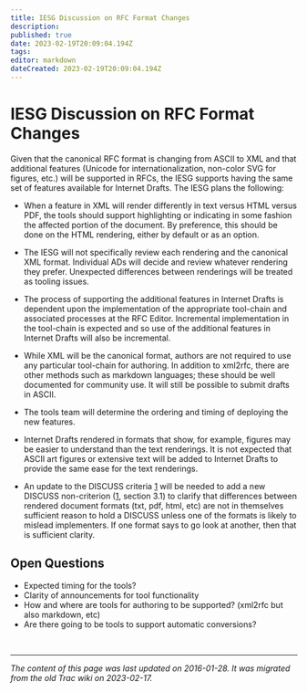 ```yaml
---
title: IESG Discussion on RFC Format Changes
description: 
published: true
date: 2023-02-19T20:09:04.194Z
tags: 
editor: markdown
dateCreated: 2023-02-19T20:09:04.194Z
---
```


# IESG Discussion on RFC Format Changes

Given that the canonical RFC format is changing from ASCII to XML and that additional features (Unicode for internationalization, non-color SVG for figures, etc.) will be supported in RFCs, the IESG supports having the same set of features available for Internet Drafts. The IESG plans the following:

 -   When a feature in XML will render differently in text versus HTML versus PDF, the tools should support highlighting or indicating in some fashion the affected portion of the document. By preference, this should be done on the HTML rendering, either by default or as an option. 

 -   The IESG will not specifically review each rendering and the canonical XML format. Individual ADs will decide and review whatever rendering they prefer. Unexpected differences between renderings will be treated as tooling issues. 

 -   The process of supporting the additional features in Internet Drafts is dependent upon the implementation of the appropriate tool-chain and associated processes at the RFC Editor. Incremental implementation in the tool-chain is expected and so use of the additional features in Internet Drafts will also be incremental. 

 -   While XML will be the canonical format, authors are not required to use any particular tool-chain for authoring. In addition to xml2rfc, there are other methods such as markdown languages; these should be well documented for community use. It will still be possible to submit drafts in ASCII. 

 -   The tools team will determine the ordering and timing of deploying the new features. 

 -   Internet Drafts rendered in formats that show, for example, figures may be easier to understand than the text renderings. It is not expected that ASCII art figures or extensive text will be added to Internet Drafts to provide the same ease for the text renderings. 

 -   An update to the DISCUSS criteria [1](http://www.ietf.org/iesg/statement/discuss-criteria.html) will be needed to add a new DISCUSS non-criterion ([1](http://www.ietf.org/iesg/statement/discuss-criteria.html), section 3.1) to clarify that differences between rendered document formats (txt, pdf, html, etc) are not in themselves sufficient reason to hold a DISCUSS unless one of the formats is likely to mislead implementers. If one format says to go look at another, then that is sufficient clarity. 

## Open Questions

  -  Expected timing for the tools?
  -  Clarity of announcements for tool functionality
  -  How and where are tools for authoring to be supported? (xml2rfc but also markdown, etc)
  -  Are there going to be tools to support automatic conversions? 
  
  &nbsp;
&nbsp;
&nbsp;

---

*The content of this page was last updated on 2016-01-28. It was migrated from the old Trac wiki on 2023-02-17.*